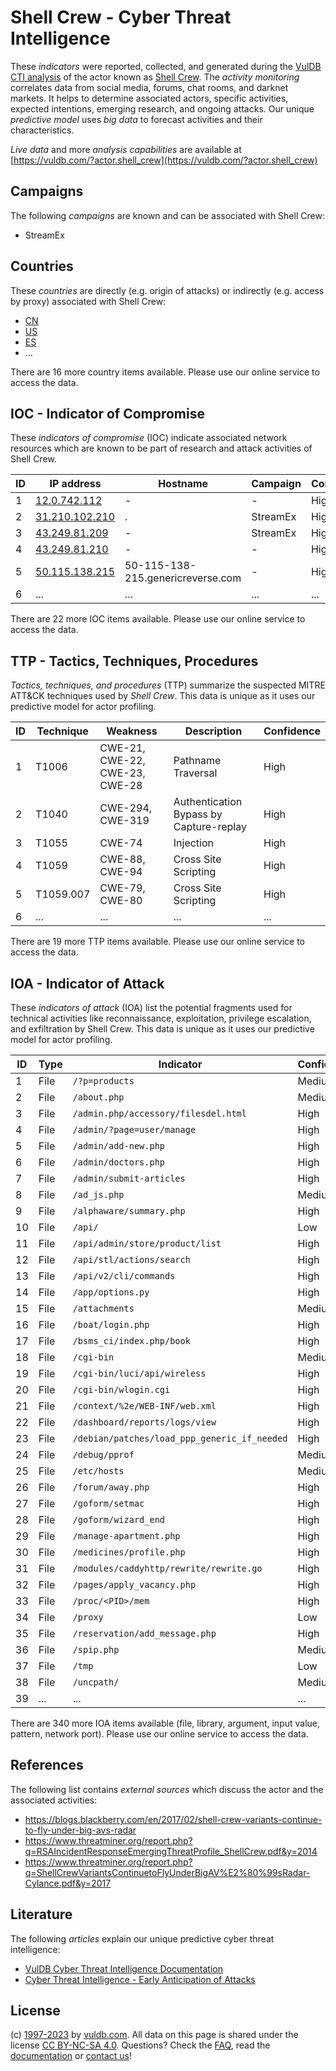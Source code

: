 # Shell Crew - Cyber Threat Intelligence

These _indicators_ were reported, collected, and generated during the [VulDB CTI analysis](https://vuldb.com/?kb.cti) of the actor known as [Shell Crew](https://vuldb.com/?actor.shell_crew). The _activity monitoring_ correlates data from social media, forums, chat rooms, and darknet markets. It helps to determine associated actors, specific activities, expected intentions, emerging research, and ongoing attacks. Our unique _predictive model_ uses _big data_ to forecast activities and their characteristics.

_Live data_ and more _analysis capabilities_ are available at [https://vuldb.com/?actor.shell_crew](https://vuldb.com/?actor.shell_crew)

## Campaigns

The following _campaigns_ are known and can be associated with Shell Crew:

* StreamEx

## Countries

These _countries_ are directly (e.g. origin of attacks) or indirectly (e.g. access by proxy) associated with Shell Crew:

* [CN](https://vuldb.com/?country.cn)
* [US](https://vuldb.com/?country.us)
* [ES](https://vuldb.com/?country.es)
* ...

There are 16 more country items available. Please use our online service to access the data.

## IOC - Indicator of Compromise

These _indicators of compromise_ (IOC) indicate associated network resources which are known to be part of research and attack activities of Shell Crew.

ID | IP address | Hostname | Campaign | Confidence
-- | ---------- | -------- | -------- | ----------
1 | [12.0.742.112](https://vuldb.com/?ip.12.0.742.112) | - | - | High
2 | [31.210.102.210](https://vuldb.com/?ip.31.210.102.210) | . | StreamEx | High
3 | [43.249.81.209](https://vuldb.com/?ip.43.249.81.209) | - | StreamEx | High
4 | [43.249.81.210](https://vuldb.com/?ip.43.249.81.210) | - | - | High
5 | [50.115.138.215](https://vuldb.com/?ip.50.115.138.215) | 50-115-138-215.genericreverse.com | - | High
6 | ... | ... | ... | ...

There are 22 more IOC items available. Please use our online service to access the data.

## TTP - Tactics, Techniques, Procedures

_Tactics, techniques, and procedures_ (TTP) summarize the suspected MITRE ATT&CK techniques used by _Shell Crew_. This data is unique as it uses our predictive model for actor profiling.

ID | Technique | Weakness | Description | Confidence
-- | --------- | -------- | ----------- | ----------
1 | T1006 | CWE-21, CWE-22, CWE-23, CWE-28 | Pathname Traversal | High
2 | T1040 | CWE-294, CWE-319 | Authentication Bypass by Capture-replay | High
3 | T1055 | CWE-74 | Injection | High
4 | T1059 | CWE-88, CWE-94 | Cross Site Scripting | High
5 | T1059.007 | CWE-79, CWE-80 | Cross Site Scripting | High
6 | ... | ... | ... | ...

There are 19 more TTP items available. Please use our online service to access the data.

## IOA - Indicator of Attack

These _indicators of attack_ (IOA) list the potential fragments used for technical activities like reconnaissance, exploitation, privilege escalation, and exfiltration by Shell Crew. This data is unique as it uses our predictive model for actor profiling.

ID | Type | Indicator | Confidence
-- | ---- | --------- | ----------
1 | File | `/?p=products` | Medium
2 | File | `/about.php` | Medium
3 | File | `/admin.php/accessory/filesdel.html` | High
4 | File | `/admin/?page=user/manage` | High
5 | File | `/admin/add-new.php` | High
6 | File | `/admin/doctors.php` | High
7 | File | `/admin/submit-articles` | High
8 | File | `/ad_js.php` | Medium
9 | File | `/alphaware/summary.php` | High
10 | File | `/api/` | Low
11 | File | `/api/admin/store/product/list` | High
12 | File | `/api/stl/actions/search` | High
13 | File | `/api/v2/cli/commands` | High
14 | File | `/app/options.py` | High
15 | File | `/attachments` | Medium
16 | File | `/boat/login.php` | High
17 | File | `/bsms_ci/index.php/book` | High
18 | File | `/cgi-bin` | Medium
19 | File | `/cgi-bin/luci/api/wireless` | High
20 | File | `/cgi-bin/wlogin.cgi` | High
21 | File | `/context/%2e/WEB-INF/web.xml` | High
22 | File | `/dashboard/reports/logs/view` | High
23 | File | `/debian/patches/load_ppp_generic_if_needed` | High
24 | File | `/debug/pprof` | Medium
25 | File | `/etc/hosts` | Medium
26 | File | `/forum/away.php` | High
27 | File | `/goform/setmac` | High
28 | File | `/goform/wizard_end` | High
29 | File | `/manage-apartment.php` | High
30 | File | `/medicines/profile.php` | High
31 | File | `/modules/caddyhttp/rewrite/rewrite.go` | High
32 | File | `/pages/apply_vacancy.php` | High
33 | File | `/proc/<PID>/mem` | High
34 | File | `/proxy` | Low
35 | File | `/reservation/add_message.php` | High
36 | File | `/spip.php` | Medium
37 | File | `/tmp` | Low
38 | File | `/uncpath/` | Medium
39 | ... | ... | ...

There are 340 more IOA items available (file, library, argument, input value, pattern, network port). Please use our online service to access the data.

## References

The following list contains _external sources_ which discuss the actor and the associated activities:

* https://blogs.blackberry.com/en/2017/02/shell-crew-variants-continue-to-fly-under-big-avs-radar
* https://www.threatminer.org/report.php?q=RSAIncidentResponseEmergingThreatProfile_ShellCrew.pdf&y=2014
* https://www.threatminer.org/report.php?q=ShellCrewVariantsContinuetoFlyUnderBigAV%E2%80%99sRadar-Cylance.pdf&y=2017

## Literature

The following _articles_ explain our unique predictive cyber threat intelligence:

* [VulDB Cyber Threat Intelligence Documentation](https://vuldb.com/?kb.cti)
* [Cyber Threat Intelligence - Early Anticipation of Attacks](https://www.scip.ch/en/?labs.20201022)

## License

(c) [1997-2023](https://vuldb.com/?kb.changelog) by [vuldb.com](https://vuldb.com/?kb.about). All data on this page is shared under the license [CC BY-NC-SA 4.0](https://creativecommons.org/licenses/by-nc-sa/4.0/). Questions? Check the [FAQ](https://vuldb.com/?kb.faq), read the [documentation](https://vuldb.com/?kb) or [contact us](https://vuldb.com/?contact)!
